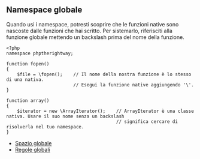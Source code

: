 
Namespace globale
-----------------

Quando usi i namespace, potresti scoprire che le funzioni native sono nascoste dalle funzioni che hai scritto. 
Per sistemarlo, riferisciti alla funzione globale mettendo un backslash prima del nome della funzione.

    <?php
    namespace phptherightway;
    
    function fopen()
    {
        $file = \fopen();    // Il nome della nostra funzione è lo stesso di una nativa.
                             // Esegui la funzione native aggiungendo '\'.
    }
    
    function array()
    {
        $iterator = new \ArrayIterator();    // ArrayIterator è una classe nativa. Usare il suo nome senza un backslash
                                             // significa cercare di risolverla nel tuo namespace.
    }

*   [Spazio globale](http://php.net/language.namespaces.global)
*   [Regole globali](http://php.net/userlandnaming.rules)